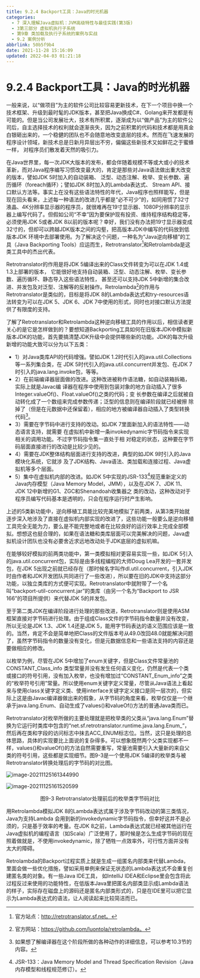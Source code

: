 ```yaml
---
title: 9.2.4 Backport工具：Java的时光机器
categories: 
  - 7 深入理解Java虛拟机：JVM高级特性与最佳实践(第3版)
  - 3第三部分 虚拟机执行子系统
  - 第9章 类加载及执行子系统的案例与实战
  - 9.2 案例分析
abbrlink: 50b5f9b4
date: 2021-11-28 15:16:09
updated: 2022-04-03 01:21:18
---
```

# 9.2.4 Backport工具：Java的时光机器
一般来说，以“做项目”为主的软件公司比较容易更新技术，在下一个项目中换一个技术框架、升级到最时髦的JDK版本，甚至把Java换成C#、Golang来开发都是有可能的。但是当公司发展壮大，技术有所积累，逐渐成为以“做产品”为主的软件公司后，自主选择技术的权利就会逐渐丧失，因为之前积累的代码和技术都是用真金白银砸出来的，一个稳健的团队也不会随意地改变底层的技术。然而在飞速发展的程序设计领域，新技术总是日新月异层出不穷，偏偏这些新技术又如鲜花之于蜜蜂一样， 对程序员们散发着天然的吸引力。

在Java世界里，每一次JDK大版本的发布，都会伴随着规模不等或大或小的技术革新，而对Java程序编写习惯改变最大的，肯定是那些对Java语法做出重大改变的版本，譬如JDK 5时加入的自动装箱、 泛型、动态注解、枚举、变长参数、遍历循环（foreach循环）；譬如JDK 8时加入的Lambda表达式、 Stream API、接口默认方法等。事实上在没有这些语法特性的年代，Java程序也照样能写，但是现在回头看来，上述每一种语法的改进几乎都是“必不可少”的，如同用惯了32寸液晶、4K分辨率显示器的程序员，就很难再在19寸显示器、1080P分辨率的显示器上编写代码了。但假如公司“不幸”因为要保护现有投资、维持程序结构稳定等，必须使用JDK 5或者JDK 8以前的版本呢？幸好，我们没有办法把19寸显示器变成32寸的，但却可以跨越JDK版本之间的沟壑，把高版本JDK中编写的代码放到低版本JDK 环境中去部署使用。为了解决这个问题，一种名为“Java逆向移植”的工具（Java Backporting Tools）应运而生，Retrotranslator[^1]和Retrolambda是这类工具中的杰出代表。

Retrotranslator的作用是将JDK 5编译出来的Class文件转变为可以在JDK 1.4或1.3上部署的版本， 它能很好地支持自动装箱、泛型、动态注解、枚举、变长参数、遍历循环、静态导入这些语法特性， 甚至还可以支持JDK 5中新增的集合改进、并发包及对泛型、注解等的反射操作。Retrolambda[^2]的作用与Retrotranslator是类似的，目标是将JDK 8的Lambda表达式和try-resources语法转变为可以在JDK 5、JDK 6、JDK 7中使用的形式，同时也对接口默认方法提供了有限度的支持。

了解了Retrotranslator和Retrolambda这种逆向移植工具的作用以后，相信读者更关心的是它是怎样做到的？要想知道Backporting工具如何在旧版本JDK中模拟新版本JDK的功能，首先要搞清楚JDK升级中会提供哪些新的功能。JDK的每次升级新增的功能大致可以分为以下五类：

- 1）对Java类库API的代码增强。譬如JDK 1.2时代引入的java.util.Collections等一系列集合类，在 JDK 5时代引入的java.util.concurrent并发包、在JDK 7时引入的java.lang.invoke包，等等。
- 2）在前端编译器层面做的改进。这种改进被称作语法糖，如自动装箱拆箱，实际上就是Javac编 译器在程序中使用到包装对象的地方自动插入了很多Integer.valueOf()、Float.valueOf()之类的代码；变 长参数在编译之后就被自动转化成了一个数组来完成参数传递；泛型的信息则在编译阶段就已经被擦 除掉了（但是在元数据中还保留着），相应的地方被编译器自动插入了类型转换代码[^3]。
- 3）需要在字节码中进行支持的改动。如JDK 7里面新加入的语法特性——动态语言支持，就需要 在虚拟机中新增一条invokedynamic字节码指令来实现相关的调用功能。不过字节码指令集一直处于相 对稳定的状态，这种要在字节码层面直接进行的改动是比较少见的。
- 4）需要在JDK整体结构层面进行支持的改进，典型的如JDK 9时引入的Java模块化系统，它就涉 及了JDK结构、Java语法、类加载和连接过程、Java虚拟机等多个层面。
- 5）集中在虚拟机内部的改进。如JDK 5中实现的JSR-133[^4]规范重新定义的Java内存模型（Java Memory Model，JMM），以及在JDK 7、JDK 11、JDK 12中新增的G1、ZGC和Shenandoah收集器之 类的改动，这种改动对于程序员编写代码基本是透明的，只会在程序运行时产生影响。

上述的5类新功能中，逆向移植工具能比较完美地模拟了前两类，从第3类开始就逐步深入地涉及了直接在虚拟机内部实现的改进了，这些功能一般要么是逆向移植工具完全无能为力，要么是不能完整地或者在比较良好的运行效率上完成全部模拟。想想这也挺合理的，如果在语法糖和类库层面可以完美解决的问题，Java虚拟机设计团队也没有必要舍近求远地改动处于JDK底层的虚拟机嘛。

在能够较好模拟的前两类功能中，第一类模拟相对更容易实现一些，如JDK 5引入的java.util.concurrent包，实际是由多线程编程的大师Doug Lea开发的一套并发包，在JDK 5出现之前就已经存在（那时候名字叫作dl.util.concurrent，引入JDK时由作者和JDK开发团队共同进行了一些改进），所以要在旧的JDK中支持这部分功能，以独立类库的方式便可实现。Retrotranslator中就附带了一个名叫“backport-util-concurrent.jar”的类库（由另一个名为“Backport to JSR 166”的项目所提供）来代替JDK 5的并发包。

至于第二类JDK在编译阶段进行处理的那些改进，Retrotranslator则是使用ASM框架直接对字节码进行处理。由于组成Class文件的字节码指令数量并没有改变，所以无论是JDK 1.3、JDK 1.4还是JDK 5，能用字节码表达的语义范围应该是一致的。当然，肯定不会是简单地把Class的文件版本号从49.0改回48.0就能解决问题了，虽然字节码指令的数量没有变化，但是元数据信息和一些语法支持的内容还是要做相应的修改。

以枚举为例，尽管在JDK 5中增加了enum关键字，但是Class文件常量池的CONSTANT_Class_info 类型常量并没有发生任何语义变化，仍然是代表一个类或接口的符号引用，没有加入枚举，也没有增加过“CONSTANT_Enum_info”之类的“枚举符号引用”常量。所以使用enum关键字定义常量，尽管从Java语法上看起来与使用class关键字定义类、使用interface关键字定义接口是同一层次的，但实际上这是由Javac编译器做出来的假象，从字节码的角度来看，枚举仅仅是一个继承于java.lang.Enum、自动生成了values()和valueOf()方法的普通Java类而已。

Retrotranslator对枚举所做的主要处理就是把枚举类的父类从“java.lang.Enum”替换为它运行时类库中包含的“net.sf.retrotranslator.runtime.java.lang.Enum_”，然后再在类和字段的访问标志中抹去ACC_ENUM标志位。当然，这只是处理的总体思路，具体的实现要比上面说的复杂得多。可以想象既然两个父类实现都不一样，values()和valueOf()的方法自然需要重写，常量池需要引入大量新的来自父类的符号引用，这些都是实现细节。图9-3是一个使用JDK 5编译的枚举类与被Retrotranslator转换处理后的字节码的对比图。

![image-20211125161344990](https://gitee.com/XiaoLan223/images/raw/master/Blog/Sum/20211125161345.png)

![image-20211125161520599](https://gitee.com/XiaoLan223/images/raw/master/Blog/Sum/20211125161521.png)

<center>图9-3 Retrotranslator处理前后的枚举类字节码对比</center>

用Retrolambda模拟JDK 8的Lambda表达式属于涉及字节码改动的第三类情况，Java为支持Lambda 会用到新的invokedynamic字节码指令，但幸好这并不是必须的，只是基于效率的考量。在JDK 8之前，Lambda表达式就已经被其他运行在Java虚拟机的编程语言（如Scala）广泛使用了，那时候是怎么生成字节码的现在照着做就是，不使用invokedynamic，除了牺牲一点效率外，可行性方面并没有太大的障碍。

Retrolambda的Backport过程实质上就是生成一组匿名内部类来代替Lambda，里面会做一些优化措施，譬如采用单例来保证无状态的Lambda表达式不会重复创建匿名类的对象。有一些Java IDE工具， 如IntelliJ IDEA和Eclipse里会包含将此过程反过来使用的功能特性，在低版本Java里把匿名内部类显示成Lambda语法的样子，实际存在磁盘上的源码还是匿名内部类形式的，只是在IDE里可以把它显示为Lambda表达式的语法，让人阅读起来比较简洁而已。

[^1]: 官方站点：http://retrotranslator.sf.net。 
[^2]: 官方网站：https://github.com/luontola/retrolambda。 
[^3]: 如果想了解编译器在这个阶段所做的各种动作的详细信息，可以参考10.3节的内容。 
[^4]: JSR-133：Java Memory Model and Thread Specification Revision（Java内存模型和线程规范修订）。
